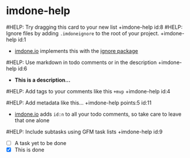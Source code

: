 imdone-help
====
#HELP: Try dragging this card to your new list +imdone-help id:8
#HELP: Ignore files by adding `.imdoneignore` to the root of your project. +imdone-help id:1
- [imdone.io](https://imdone.io) implements this with the [ignore package](https://www.npmjs.com/package/ignore)

#HELP: Use markdown in todo comments or in the description +imdone-help id:6
- **This is a description...**

#HELP: Add tags to your comments like this `+mvp` +imdone-help id:4

#HELP: Add metadata like this... +imdone-help points:5 id:11
- [imdone.io](https://imdone.io) adds `id:n` to all your todo comments, so take care to leave that one alone

#HELP: Include subtasks using GFM task lists +imdone-help id:9
- [ ] A task yet to be done
- [x] This is done
